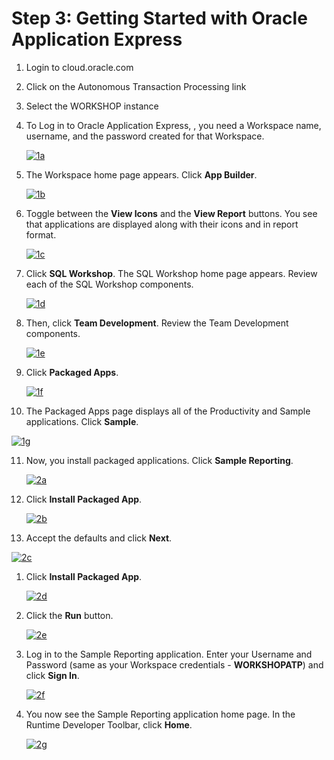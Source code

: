 # Step 3: Getting Started with Oracle Application Express



1. Login to cloud.oracle.com 

2. Click on the Autonomous Transaction Processing link

3. Select the WORKSHOP instance

4. To Log in to Oracle Application Express, , you need a Workspace name, username, and the password created for that Workspace. 

   [![1a](https://github.com/shaukatdesai/nexttraining/blob/master/APEX%20Login.jpg)](https://github.com/shaukatdesai/nexttraining/blob/master/APEX%20Login.jpg)

5. The Workspace home page appears. Click **App Builder**.

   [![1b](https://github.com/oracle/learning-library/raw/master/workshops/apex-en/images/hol01/image4.png)](https://github.com/oracle/learning-library/blob/master/workshops/apex-en/images/hol01/image4.png)

6. Toggle between the **View Icons** and the **View Report** buttons. You see that applications are displayed along with their icons and in report format.

   [![1c](https://github.com/oracle/learning-library/raw/master/workshops/apex-en/images/hol01/image5.png)](https://github.com/oracle/learning-library/blob/master/workshops/apex-en/images/hol01/image5.png)

7. Click **SQL Workshop**. The SQL Workshop home page appears. Review each of the SQL Workshop components.

   [![1d](https://github.com/oracle/learning-library/raw/master/workshops/apex-en/images/hol01/image7.png)](https://github.com/oracle/learning-library/blob/master/workshops/apex-en/images/hol01/image7.png)

8. Then, click **Team Development**. Review the Team Development components.

   [![1e](https://github.com/oracle/learning-library/raw/master/workshops/apex-en/images/hol01/image8.png)](https://github.com/oracle/learning-library/blob/master/workshops/apex-en/images/hol01/image8.png)

9. Click **Packaged Apps**.

   [![1f](https://github.com/oracle/learning-library/raw/master/workshops/apex-en/images/hol01/image9.png)](https://github.com/oracle/learning-library/blob/master/workshops/apex-en/images/hol01/image9.png)

10. The Packaged Apps page displays all of the Productivity and Sample applications. Click **Sample**.

   [![1g](https://github.com/oracle/learning-library/raw/master/workshops/apex-en/images/hol01/image10.png)](https://github.com/oracle/learning-library/blob/master/workshops/apex-en/images/hol01/image10.png)

11. Now, you install packaged applications. Click **Sample Reporting**.

    [![2a](https://github.com/oracle/learning-library/raw/master/workshops/apex-en/images/hol01/image11.png)](https://github.com/oracle/learning-library/blob/master/workshops/apex-en/images/hol01/image11.png)

12. Click **Install Packaged App**.

    [![2b](https://github.com/oracle/learning-library/raw/master/workshops/apex-en/images/hol01/image11.png)](https://github.com/oracle/learning-library/blob/master/workshops/apex-en/images/hol01/image11.png)

13. Accept the defaults and click **Next**.

[![2c](https://github.com/oracle/learning-library/raw/master/workshops/apex-en/images/hol01/image12.png)](https://github.com/oracle/learning-library/blob/master/workshops/apex-en/images/hol01/image12.png)

1. Click **Install Packaged App**.

   [![2d](https://github.com/oracle/learning-library/raw/master/workshops/apex-en/images/hol01/image13.png)](https://github.com/oracle/learning-library/blob/master/workshops/apex-en/images/hol01/image13.png)

2. Click the **Run** button.

   [![2e](https://github.com/oracle/learning-library/raw/master/workshops/apex-en/images/hol01/image14.png)](https://github.com/oracle/learning-library/blob/master/workshops/apex-en/images/hol01/image14.png)

3. Log in to the Sample Reporting application. Enter your Username and Password (same as your Workspace credentials - **WORKSHOPATP**) and click **Sign In**.

   [![2f](https://github.com/oracle/learning-library/raw/master/workshops/apex-en/images/hol01/image15.png)](https://github.com/oracle/learning-library/blob/master/workshops/apex-en/images/hol01/image15.png)

4. You now see the Sample Reporting application home page. In the Runtime Developer Toolbar, click **Home**.

   [![2g](https://github.com/oracle/learning-library/raw/master/workshops/apex-en/images/hol01/image16.png)](https://github.com/oracle/learning-library/blob/master/workshops/apex-en/images/hol01/image16.png)

